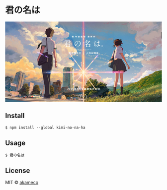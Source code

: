 # 君の名は

<img src="header.jpg"/>

## Install

```
$ npm install --global kimi-no-na-ha
```

## Usage

```
$ 君の名は
```

## License

MIT © [akameco](http://akameco.github.io)
